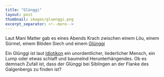 ```yaml
---
title: "Glünggi"
layout: post
thumbnail: images/gluenggi.png
excerpt_separator: <!--more-->
---
```


Laut Mani Matter gab es eines Abends Krach zwischen einem Löu, einem Sürmel, einem Blöden Siech und einem [Glünggi](https://s.geo.admin.ch/s16k7lvbt8qo)

Ein Glünggi ist laut [Idiotikon](https://digital.idiotikon.ch/p/lem/246615) ein unordentlicher, liederlicher Mensch, ein Lump oder etwas schlaff und baumelnd Herunterhängendes. Ob es demnach Zufall ist, dass der Glünggi bei Siblingen an der Flanke des Galgenbergs zu finden ist?
<!--more-->
